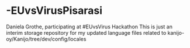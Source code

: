 # -EUvsVirusPisarasi
Daniela Grothe, participating at #EUvsVirus Hackathon
This is just an interim storage repository
for my updated language files
related to kanijo-oy/Kanijo/tree/dev/config/locales
